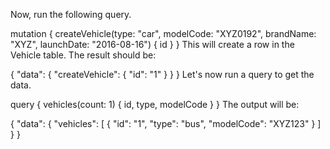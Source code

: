 Now, run the following query.

mutation {
  createVehicle(type: "car", modelCode: "XYZ0192", brandName: "XYZ", launchDate: "2016-08-16") 
  {
    id
  }
}
This will create a row in the Vehicle table. The result should be:

{
  "data": {
    "createVehicle": {
      "id": "1"
    }
  }
}
Let's now run a query to get the data.

query {
  vehicles(count: 1) 
  {
    id, 
    type, 
    modelCode
}
}
The output will be:

{
  "data": {
    "vehicles": [
      {
        "id": "1",
        "type": "bus",
        "modelCode": "XYZ123"
      }
    ]
  }
}